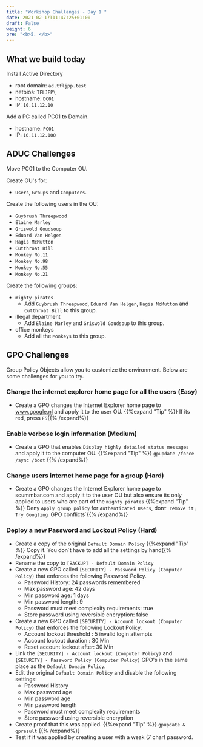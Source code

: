 ```yaml
---
title: "Workshop Challanges - Day 1 "
date: 2021-02-17T11:47:25+01:00
draft: False
weight: 6
pre: "<b>5. </b>"
---
```


## What we build today

Install Active Directory  
- root domain: `ad.tfljpp.test`  
- netbios: `TFLJPP\`
- hostname: `DC01`  
- IP: `10.11.12.10`  

Add a PC called PC01 to Domain.  
- hostname: `PC01`  
- IP: `10.11.12.100`  

## ADUC Challenges

Move PC01 to the Computer OU.  

Create OU's for:  
- `Users`, `Groups` and `Computers`.  

Create the following users in the OU:  
- `Guybrush Threepwood`  
- `Elaine Marley`  
- `Griswold Goudsoup`  
- `Eduard Van Helgen`  
- `Hagis McMutton`  
- `Cutthroat Bill`  
- `Monkey No.11`  
- `Monkey No.98`  
- `Monkey No.55`  
- `Monkey No.21`  

 Create the following groups:
 - `mighty pirates`
    - Add `Guybrush Threepwood`, `Eduard Van Helgen`, `Hagis McMutton` and `Cutthroat Bill` to this group.
 - illegal department
    - Add `Elaine Marley` and `Griswold Goudsoup` to this group.
  - office monkeys
    -  Add all the `Monkeys` to this group.

## GPO Challenges

Group Policy Objects allow you to customize the environment. Below are some challenges for you to try.

### Change the internet explorer home page for all the users (Easy)

- Create a GPO changes the Internet Explorer home page to www.google.nl and apply it to the user OU.
{{%expand "Tip" %}} If its red, press `F5`{{% /expand%}}

### Enable verbose login information (Medium)

- Create a GPO that enables `Display highly detailed status messages` and apply it to the computer OU.
{{%expand "Tip" %}} `gpupdate /force /sync /boot` {{% /expand%}}

### Change users internet home page for a group (Hard)

- Create a GPO changes the Internet Explorer home page to scummbar.com and apply it to the user OU but also ensure its only applied to users who are part of the `mighty pirates` 
{{%expand "Tip" %}} Deny `Apply group policy` for `Authenticated Users`, don`t remove it; Try Googling `GPO conflicts`{{% /expand%}}

### Deploy a new Password and Lockout Policy (Hard)

- Create a copy of the original `Default Domain Policy`
    {{%expand "Tip" %}}  Copy it. You don`t have to add all the settings by hand{{% /expand%}}
- Rename the copy to `[BACKUP] - Default Domain Policy`
- Create a new GPO called `[SECURITY] - Password Policy (Computer Policy)` that enforces the following Password Policy.
    - Password History: 24 passwords remembered
    - Max password age: 42 days
    - Min password age: 1 days
    - Min password length: 9
    - Password must meet complexity requirements: true
    - Store password using reversible encryption: false
- Create a new GPO called `[SECURITY] - Account lockout (Computer Policy)` that enforces the following Lockout Policy.
    - Account lockout threshold : 5 invalid login attempts
    - Account lockout duration : 30 Min
    - Reset account lockout after: 30 Min
- Link the `[SECURITY] - Account lockout (Computer Policy)` and `[SECURITY] - Password Policy (Computer Policy)` GPO's in the same place as the `Default Domain Policy`.
- Edit the original `Default Domain Policy` and disable the following settings:
    - Password History
    - Max password age
    - Min password age
    - Min password length
    - Password must meet complexity requirements
    - Store password using reversible encryption
- Create proof that this was applied.
    {{%expand "Tip" %}}  `gpupdate & gpresult` {{% /expand%}}
- Test if it was applied by creating a user with a weak (7 char) password.